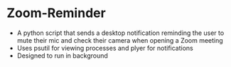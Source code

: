 # Zoom-Reminder

* A python script that sends a desktop notification reminding the user to mute their mic and check their camera when opening a Zoom meeting
* Uses psutil for viewing processes and plyer for notifications
* Designed to run in background
